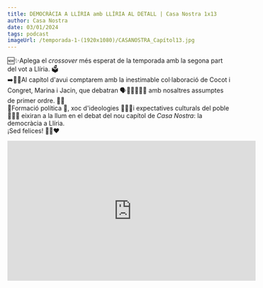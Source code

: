 ```yaml
---
title: DEMOCRÀCIA A LLÍRIA amb LLÍRIA AL DETALL | Casa Nostra 1x13
author: Casa Nostra
date: 03/01/2024
tags: podcast
imageUrl: /temporada-1-(1920x1080)/CASANOSTRA_Capítol13.jpg
---
```


<p>🆕​✨Aplega el<em> crossover</em> més esperat de la temporada amb la segona part del vot a Llíria. 🗳️
<br>➡️👫🏻Al capítol d&#39;avui comptarem amb la inestimable col·laboració de Cocot i Congret, Marina i Jacin, que debatran 🗣️📣🫱🏻‍🫲🏼 amb nosaltres assumptes de primer ordre. 🙌🏼
<br>📝Formació política 🏫, xoc d&#39;ideologies 🤜💥🤛i expectatives culturals del poble 🔮🎱🧿 eixiran a la llum en el debat del nou capítol de <em>Casa Nostra</em>: la democràcia a Llíria.
<br>¡Sed felices! 🫶🏻❤️</p>

<iframe width="560" height="315" src="https://www.youtube.com/embed/_HlD4PMNvys?si=ZWvqP7BK9yIsRR3R" title="YouTube video player" frameborder="0" allow="accelerometer; autoplay; clipboard-write; encrypted-media; gyroscope; picture-in-picture; web-share" referrerpolicy="strict-origin-when-cross-origin" allowfullscreen></iframe>
